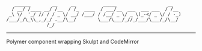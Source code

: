 ```
   ______        __     __          _____                   __   
  / __/ /____ __/ /__  / /_  ____  / ___/__  ___  ___ ___  / /__ 
 _\ \/  '_/ // / / _ \/ __/ /___/ / /__/ _ \/ _ \(_-</ _ \/ / -_)
/___/_/\_\\_,_/_/ .__/\__/        \___/\___/_//_/___/\___/_/\__/ 
               /_/                                                
```
                                                                                                                         
 --------------------------------------------------------------------
Polymer component wrapping Skulpt and CodeMirror